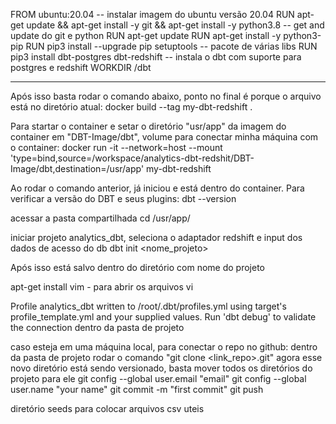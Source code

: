 FROM ubuntu:20.04 -- instalar imagem do ubuntu versão 20.04
RUN apt-get update && apt-get install -y git && apt-get install -y python3.8 -- get and update do git e python
RUN apt-get update
RUN apt-get install -y python3-pip
RUN pip3 install --upgrade pip setuptools -- pacote de várias libs
RUN pip3 install dbt-postgres dbt-redshift -- instala o dbt com suporte para postgres e redshift
WORKDIR /dbt

----

Após isso basta rodar o comando abaixo, ponto no final é porque o arquivo está no diretório atual:
docker build --tag my-dbt-redshift .

Para startar o container e setar o diretório "usr/app" da imagem do container em "DBT-Image/dbt", volume para conectar minha máquina com o container:
docker run -it --network=host --mount 'type=bind,source=/workspace/analytics-dbt-redshit/DBT-Image/dbt,destination=/usr/app' my-dbt-redshift

Ao rodar o comando anterior, já iniciou e está dentro do container. Para verificar a versão do DBT e seus plugins:
dbt --version

acessar a pasta compartilhada
cd /usr/app/

iniciar projeto analytics_dbt, seleciona o adaptador redshift e input dos dados de acesso do db
dbt init <nome_projeto> 

Após isso está salvo dentro do diretório com nome do projeto

apt-get install vim - para abrir os arquivos
vi <arquivo>

Profile analytics_dbt written to /root/.dbt/profiles.yml using target's profile_template.yml and your supplied values. Run 'dbt debug' to validate the connection dentro da pasta de projeto

caso esteja em uma máquina local, para conectar o repo no github:
dentro da pasta de projeto rodar o comando "git clone <link_repo>.git"
agora esse novo diretório está sendo versionado, basta mover todos os diretórios do projeto para ele
git config --global user.email "email"
git config --global user.name "your name"
git commit -m "first commit"
git push

diretório seeds para colocar arquivos csv uteis